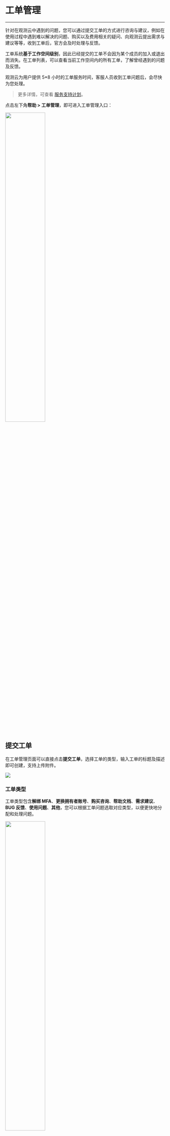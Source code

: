 # 工单管理
---

针对在观测云中遇到的问题，您可以通过提交工单的方式进行咨询与建议，例如在使用过程中遇到难以解决的问题、购买以及费用相关的疑问、向观测云提出需求与建议等等，收到工单后，官方会及时处理与反馈。

工单系统**基于工作空间级别**，因此已经提交的工单不会因为某个成员的加入或退出而消失。在工单列表，可以查看当前工作空间内的所有工单，了解曾经遇到的问题及反馈。

观测云为用户提供 5*8 小时的工单服务时间，客服人员收到工单问题后，会尽快为您处理。

> 更多详情，可查看 [服务支持计划](https://www.guance.com/support)。

点击左下角**帮助 > 工单管理**，即可进入工单管理入口：

<img src="../img/ticket-entry.png" width="50%" >

## 提交工单

在工单管理页面可以直接点击**提交工单**，选择工单的类型，输入工单的标题及描述即可创建，支持上传附件。

![](img/1.work_order_1.png)

### 工单类型

工单类型包含**解绑 MFA**、**更换拥有者账号**、**购买咨询**、**帮助文档**、**需求建议**、**BUG 反馈**、**使用问题**、**其他**，您可以根据工单问题选取对应类型，以便更快地分配和处理问题。

<img src="../img/ticket-type.png" width="50%" >

**注意**：

- 当工单类型为更换拥有着账号时，需要先下载申请表，按要求填写信息并盖公司公章后上传附件。如果申请信息填写不完整将不会受理。

<img src="../img/1.work_order_3.png" width="50%" >

- 当工单类型为解绑 MFA 时，需验证邮箱。

<img src="../img/1.work_order_2.png" width="50%" >

### 工单状态 {#state}


| 工单状态      | 描述                          |
| ----------- | ------------------------------------ |
| 等待分配       | 用户提交工单后的工单状态。 |
| 等待反馈       | 工单处理人受理后的工单状态。 |
| 已反馈    | 工单处理人发送消息后的工单状态，不包括固定的自动回复，当用户进一步反馈后，工单会转为等待反馈。 |
| 已关闭      | 工单已反馈状态超过 7 天的工单状态，工单提交人可以随时手动关闭工单。                          |
| 已撤销      | 工单在等待分配状态时，可以撤销工单。                          |


### 附件

您可按需针对工单问题上传附件，附件支持 `.png`、`.gif`、`.jpg`、`.jpeg`、`.bmp`、`.doc`、`.docx`、`.pdf`、`.xlsx`、`xls`、`.txt`、`.zip`、`.rar` 格式，单个附件不能超过 8M，单次最多上传 5 个附件。

## 工单列表

当前工作空间内所有成员提交的工单会显示在**所有工单**列表中，可以清晰地看到每个工单的状态。

![](img/ticketforall.png)

在**我的工单**列表，可以查看您本人**在所有工作空间下**提交的工单汇总。


**注意**：若用户退出工作空间 A 或工作空间 A 已解散，则在**我的工单**中不会显示工作空间 A 的工单。

![](img/ticketformine.png)

### 相关操作

- 基于工单类型或工单状态进行筛选；在搜索框，可输入工单编号或工单标题快速定位：

![](img/ticketformine-op.png)

- 工单支持批量导出：

![](img/ticketexport.png)

- 工单关闭后，您可针对当前工单进行评星和评价：

![](img/ticket-rate.png)

## 工单详情

点击任意工单可查看该工单的状态、类型、提交人及所属工作空间等详细信息。在详情页，您与观测云可以相互沟通，在沟通过程中支持上传附件。

- 针对等待分配的工单，支持用户撤销工单，撤销后若有需要，可选择重启工单；   

<img src="../img/1.work_order_7.png" width="70%" >

<img src="../img/1.work_order_7_1.png" width="70%" >

- 针对已反馈的工单，支持用户关闭工单，并且若 7 天内无客户反馈则自动关单；已关闭的工单，无法重新打开，也无法再回复消息。

**注意**：[账号注销](./index.md#cancel)后其下提交的未关闭状态工单支持自动关闭处理。

<img src="../img/1.work_order_8.png" width="70%" >



<!-- 

## 工单管理后台（内部使用）

### 工单列表

【工单列表】中你可以看到所有平台提交上来的工单，观测云提交上来的工单，系统将自动转发给一个管理员账号（简称：账号A），后面由账号A 选择直接处理或转发给其他处理人。（下图为费用中心提交的工单列表，仅作参考，观测云提交的工单状态仅有四种【待受理】【处理中】【已完成】【已取消】）

![](img/1.work_order_mng_1.png)

### 我的工单

【我的工单】中可以查看分配给自己的工单列表。

- 待受理：支持【处理】【标记完成】【转发】三个操作，点击处理后工单自动变为 “处理中”；转发给他人后，该工单将会在【我的工单】中消失。
- 处理中：支持回复用户消息、传送附件。
- 已完成/已取消：支持查看工单详情以及沟通记录，不支持再回复消息

![](img/1.work_order_mng_2.png)

### 工单处理人

【工单处理人列表】中可以查看当前可分配的处理人有哪些，均由管理员进行创建，可以指定处理人的 “所属角色”。

-->